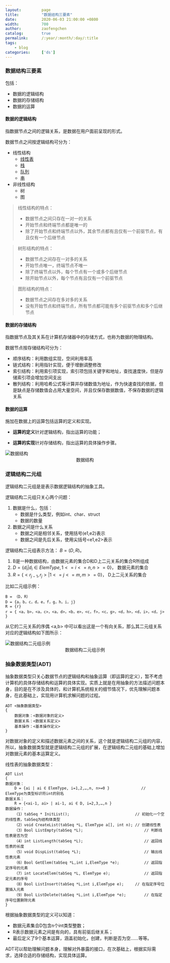 ```yaml
---
layout:         page
title:          "数据结构三要素"
date:           2020-06-03 21:00:00 +0800
width:          700
author:         zaofengchen
catalog:        true
permalink:      /:year/:month/:day/:title
tags:
    - blog
categories:     ['ds']
---
```


<!-- 渲染公式 -->
<script src="{{ site.url }}/static/js/MathJax.js?config=TeX-AMS-MML_HTMLorMML" type="text/javascript"></script>
<script type="text/x-mathjax-config">
    MathJax.Hub.Config({
        tex2jax: {
        skipTags: ['script', 'noscript', 'style', 'textarea', 'pre'],
        inlineMath: [['$','$']]
        }
    });
</script>
<!-- 渲染公式 -->

### 数据结构三要素
包括：
- 数据的逻辑结构
- 数据的存储结构
- 数据的运算

#### 数据的逻辑结构
指数据节点之间的逻辑关系，是数据在用户面前呈现的形式。

数据节点之间按逻辑结构可分为：
- 线性结构
    - [线性表](/2020/06/05/linear-list)
    - [栈](/2020/06/08/stack)
    - [队列](/2020/06/10/queue)
    - [串](/2020/06/17/string)
- 非线性结构
    - 树
    - 图

>线性结构的特点：
>- 数据节点之间只存在一对一的关系
>- 开始节点和终端节点都是唯一的
>- 除了开始节点和终端节点以外，其余节点都有且仅有一个前驱节点，有且仅有一个后继节点

>树形结构的特点：
>- 数据节点之间存在一对多的关系
>- 开始节点唯一，终端节点不唯一
>- 除了终端节点以外，每个节点有一个或多个后继节点
>- 除开始节点以外，每个节点有且仅有一个前驱节点

>图形结构的特点：
>- 数据节点之间存在多对多的关系
>- 没有开始节点和终端节点，所有节点都可能有多个前驱节点和多个后继节点

#### 数据的存储结构
指数据节点及其关系在计算机存储器中的存储方式，也称为数据的物理结构。

数据节点按存储结构可分为：
- 顺序结构：利用数组实现，空间利用率高
- 链式结构：利用指针实现，便于增删调整修改
- 索引结构：利用索引项实现，索引项包括关键字和地址，查找速度快，但是存储索引项会增加空间支出
- 散列结构：利用哈希公式等计算并存储数值为地址，作为快速查找的依据，但是缺点是存储数值会占用大量空间，并且仅保存数据数值，不保存数据的逻辑关系

#### 数据的运算
施加在数据上的运算包括运算的定义和实现。

- **运算的定义**针对逻辑结构，指出运算的功能；

- **运算的实现**针对存储结构，指出运算的具体操作步骤。

<img src="https://tva1.sinaimg.cn/large/007S8ZIlgy1gffjzcrz6kj30k80kcjrm.jpg" alt="数据结构" width="{{ page.width}}" align="bottom" />
<center>数据结构</center>

### 逻辑结构二元组
逻辑结构二元组是是表示数据逻辑结构的抽象工具。

逻辑结构二元组只关心两个问题：
1. 数据是什么，包括：
    - 数据是什么类型，例如int、char、struct
    - 数据的数量
2. 数据之间是什么关系
    - 数据之间是相邻关系，使用括号(e1,e2)表示
    - 数据之间是先后关系，使用尖括号<e1,e2>表示

逻辑结构二元组表示方法：
$B=(D,R)$。

1. B是一种数据结构，由数据元素的集合D和D上二元关系的集合R所组成
2. $D=\{d_i|d_i \in ElemType,1<=i<=n,n>=0\}$，
数据元素的集合
3. $R=\{<r_{j-1},r_j>|1<=j<=m,m>=0\}$，
D上二元关系的集合


比如二元组示例：
```
B = （D，R）
D = {a，b，c，d，e，f，g，h，i，j}
R = {r}
r = { <a，b>，<a，c>，<a，d>，<b，e>，<c，f>，<c，g>，<d，h>，<d，i>，<d，j> }
```
从它的二元关系的序偶 <a,b> 中可以看出这是一个有向关系，那么其二元组关系对应的逻辑结构如下图所示：

<img src="https://tva1.sinaimg.cn/large/007S8ZIlgy1gfk5mc4yk8j309d051jr6.jpg" alt="数据结构二元组示例" align="bottom" />
<center>数据结构二元组示例</center>


### 抽象数据类型(ADT)
抽象数据类型只关心数据节点的逻辑结构和抽象运算（即运算的定义），暂不考虑计算机的具体存储结构和运算的具体实现。实质上就是在用抽象的方法描述问题本身，目的是在不涉及具体的，和计算机系统相关的细节情况下，优先理解问题本身，在此基础上，实现用计算机求解问题的过程。

```
ADT <抽象数据类型>
{
    数据对象：<数据对象的定义>
    数据关系：<数据关系定义>
    基本操作：<基本操作定义>
}
```

对数据对象的定义和描述数据元素之间的关系，这个就是逻辑结构二元组的内容，所以，抽象数据类型就是逻辑结构二元组的扩展，在逻辑结构二元组的基础上增加对数据元素的基本运算定义。

线性表的抽象数据类型：
```
ADT List
{
数据对象：
    D = {ai | ai ∈ ElemType, i=1,2,…,n, n>=0 }              // ElemType为类型标识符int的别名
数据关系：
    R = {<ai-1, ai> | ai-1, ai ∈ D, i=2,3,…,n }
数据操作：
    （1）tabSeq * InitList();	                            // 初始化一个空的线性表，tabSeq为结构体类型
    （2）void CreateList(tabSeq *L, ElemType a[], int n);	// 创建线性表
    （3）Bool ListEmpty(tabSeq *L);	                        // 判断线性表是否为空
    （4）int ListLength(tabSeq *L);	                        // 返回线性表的长度
    （5）void DispList(tabSeq *L);	                        // 输出线性表元素
    （6）Bool GetElem(tabSeq *L,int i,ElemType *e);	        // 返回指定序号的元素
    （7）int LocateElem(tabSeq *L, ElemType e);	            // 返回指定元素的序号
    （8）Bool ListInsert(tabSeq *L,int i,ElemType e);	    // 在指定序号位置插入元素
    （9）Bool ListDelete(tabSeq *L,int i,ElemType *e);	    // 在指定序号位置删除元素
}
```

根据抽象数据类型的定义可以知道：
- 数据元素集合D包含n个int类型整数；
- R表示数据元素之间是有向的，具有前驱后继关系；
- 最后定义了9个基本运算，涵盖初始化，创建，判断是否为空……等等。

ADT可以帮助理解问题本身，理解对外暴露的接口，在次基础上，根据实际需求，选择合适的存储结构，实现具体运算。
